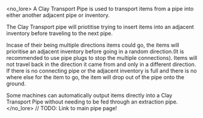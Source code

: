 <no_lore>
A Clay Transport Pipe is used to transport items from a pipe into either another adjacent pipe or inventory.

The Clay Transport pipe will priotitise trying to insert items into an adjacent inventory before traveling to the next pipe.

Incase of their being multiple directions items could go, the items will prioritise an adjacent inventory before going in a random direction.(It is recommended to use pipe plugs to stop the multiple connections).
Items will not travel back in the direction it came from and only in a different direction.
If there is no connecting pipe or the adjacent inventory is full and there is no where else for the item to go, the item will drop out of the pipe onto the ground.

Some machines can automatically output items directly into a Clay Transport Pipe without needing to be fed through an extraction pipe.
</no_lore>
// TODO: Link to main pipe page!
